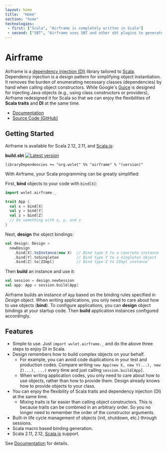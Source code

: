 ```yaml
---
layout: home
title:  "Home"
section: "home"
technologies:
 - first: ["Scala", "Airframe is completely written in Scala"]
 - second: ["SBT", "Airframe uses SBT and other sbt plugins to generate microsites easily"]
---
```

# Airframe

Airframe is a [dependency injection (DI)](https://en.wikipedia.org/wiki/Dependency_injection) library tailored to [Scala](https://www.scala-lang.org/). Dependency injection is a design pattern for simplifying object instantiation. It removes the burden of enumerating necessary classes (dependencies) by hand when calling object constructors. While Google's [Guice](https://github.com/google/guice) is designed for injecting Java objects (e.g., using class constructors or providers), Airframe redesigned it for Scala so that we can enjoy the flexibilities of **Scala traits** and **DI** at the same time.

- [Documentation](docs)
- [Source Code (GitHub)](https://github.com/wvlet/airframe)

## Getting Started

Airframe is available for Scala 2.12, 2.11, and [Scala.js](https://www.scala-js.org/):

**build.sbt** [![Latest version](https://index.scala-lang.org/wvlet/airframe/airframe/latest.svg?color=orange)](https://index.scala-lang.org/wvlet/airframe)
```
libraryDependencies += "org.wvlet" %% "airframe" % "(version)"
```

With Airframe, your Scala programming can be greatly simplified:

First, **bind** objects to your code with `bind[X]`:

```scala
import wvlet.airframe._

trait App {
  val x = bind[X]
  val y = bind[Y]
  val z = bind[Z]
  // Do something with x, y, and z
}
```
Next, **design** the object bindings:

```scala
val design: Design =
  newDesign
    .bind[X].toInstance(new X)  // Bind type X to a concrete instance
    .bind[Y].toSingleton        // Bind type Y to a singleton object
    .bind[Z].to[ZImpl]          // Bind type Z to ZImpl instance
```

Then **build** an instance and use it:

```scala
val session = design.newSession
val app: App = session.build[App]
```

Airframe builds an instance of `App` based on the binding rules specified in *Design* object. When writing applications, you only need to care about how to use objects (**bind**). To configure applications, you can **design** object bindings at your startup code. Then **build** application instances configured accordingly. 

## Features

- Simple to use. Just `import wvlet.airframe._` and do the above three steps to enjoy DI in Scala.
- Design remembers how to build complex objects on your behalf.
  - For example, you can avoid code duplications in your test and production codes. Compare writing `new App(new X, new Y(...), new Z(...), ...)` every time and just calling `session.build[App]`.
  - When writing application codes, you only need to care about how to use objects, rather than how to provide them. Design already knows how to provide objects to your class.
- You can enjoy the flexibility of Scala traits and dependency injection (DI) at the same time.
    - Mixing traits is far easier than calling object constructors. This is because traits can be combined in an arbitrary order. So you no longer need to remember the order of the constructor arguments.
- Built-in life cycle management of objects (init, shutdown, etc.) through sessions.
- Scala macro based binding generation.
- Scala 2.11, 2.12, [Scala.js](https://www.scala-js.org/) support.


See [Documentation](docs) for details.
